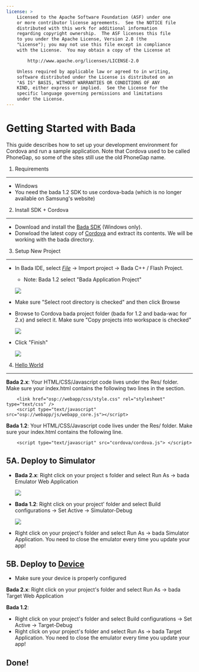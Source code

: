 ```yaml
---
license: >
    Licensed to the Apache Software Foundation (ASF) under one
    or more contributor license agreements.  See the NOTICE file
    distributed with this work for additional information
    regarding copyright ownership.  The ASF licenses this file
    to you under the Apache License, Version 2.0 (the
    "License"); you may not use this file except in compliance
    with the License.  You may obtain a copy of the License at

        http://www.apache.org/licenses/LICENSE-2.0

    Unless required by applicable law or agreed to in writing,
    software distributed under the License is distributed on an
    "AS IS" BASIS, WITHOUT WARRANTIES OR CONDITIONS OF ANY
    KIND, either express or implied.  See the License for the
    specific language governing permissions and limitations
    under the License.
---
```


Getting Started with Bada
=========================

This guide describes how to set up your development environment for Cordova and run a sample application.  Note that Cordova used to be called PhoneGap, so some of the sites still use the old PhoneGap name.

1. Requirements
---------------

- Windows
- You need the bada 1.2 SDK to use cordova-bada (which is no longer available on Samsung&apos;s website)


2. Install SDK + Cordova
-------------------------

- Download and install the [Bada SDK](http://developer.bada.com) (Windows only). 
- Donwload the latest copy of [Cordova](http://phonegap.com/download) and extract its contents. We will be working with the bada directory.


3. Setup New Project
--------------------
- In Bada IDE, select _<a href="../../../cordova/file/fileobj/fileobj.html">File</a>_ -> Import project -> Bada C++ / Flash Project. 
    - Note: Bada 1.2 select "Bada Application Project"
    
    ![](img/guide/platforms/bada/import_bada_project.png)

- Make sure "Select root directory is checked" and then click Browse
- Browse to Cordova bada project folder (bada for 1.2 and bada-wac for 2.x) and select it. Make sure "Copy projects into workspace is checked"
    
    ![](img/guide/platforms/bada/import_bada_project.png)

- Click "Finish"

    ![](img/guide/platforms/bada/bada_project.png)


4. <a href="../webos/index.html">Hello World</a>
--------------

**Bada 2.x**: Your HTML/CSS/Javascript code lives under the Res/ folder. Make sure your index.html contains the following two lines in the <head> section.


        <link href="osp://webapp/css/style.css" rel="stylesheet" type="text/css" />
        <script type="text/javascript" src="osp://webapp/js/webapp_core.js"></script>

**Bada 1.2**: Your HTML/CSS/Javascript code lives under the Res/ folder. Make sure your index.html contains the following line.

        <script type="text/javascript" src="cordova/cordova.js"> </script>

5A. Deploy to Simulator
-----------------------

- **Bada 2.x**: Right click on your project s folder and select Run As -&gt; bada Emulator Web Application 
    
    ![](img/guide/platforms/bada/bada_1_run.png)

- **Bada 1.2**: Right click on your project&apos; folder and select Build configurations -&gt; Set Active -&gt; Simulator-Debug

    ![](img/guide/platforms/bada/bada_set_target.png)

- Right click on your project&apos;s folder and select Run As -&gt; bada Simulator Application. You need to close the emulator every time you update your app!

5B. Deploy to <a href="../../../cordova/device/device.html">Device</a>
--------------------

- Make sure your device is properly configured 

**Bada 2.x**: Right click on your project&apos;s folder and select Run As -&gt; bada Target Web Application

**Bada 1.2**:
- Right click on your project&apos;s folder and select Build configurations -> Set Active -> Target-Debug
- Right click on your project&apos;s folder and select Run As -> bada Target Application. You need to close the emulator every time you update your app!


Done!
-----
